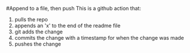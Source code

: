 #Append to a file, then push
This is a github action that:
  1. pulls the repo
  2. appends an 'x' to the end of the readme file
  3. git adds the change
  4. commits  the change with a timestamp for when the change was made
  5. pushes the change

